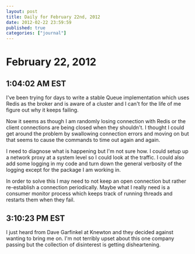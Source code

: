 ```yaml
---
layout: post
title: Daily for February 22nd, 2012
date: 2012-02-22 23:59:59
published: true
categories: ["journal"]
---
```

 
# February 22, 2012

## 1:04:02 AM EST

I've been trying for days to write a stable Queue implementation which uses Redis as the broker and is aware of a cluster and I can't for the life of me figure out why it keeps failing. 

Now it seems as though I am randomly losing connection with Redis or the client connections are being closed when they shouldn't. I thought I could get around the problem by swallowing connection errors and moving on but that seems to cause the commands to time out again and again. 

I need to diagnose what is happening but I'm not sure how. I could setup up a network proxy at a system level so I could look at the traffic. I could also add some logging in my code and turn down the general verbosity of the logging except for the package I am working in. 

In order to solve this I may need to not keep an open connection but rather re-establish a connection periodically. Maybe what I really need is a consumer monitor process which keeps track of running threads and restarts them when they fail. 

## 3:10:23 PM EST

I just heard from Dave Garfinkel at Knewton and they decided against wanting to bring me on. I'm not terribly upset about this one company passing but the collection of disinterest is getting disheartening.